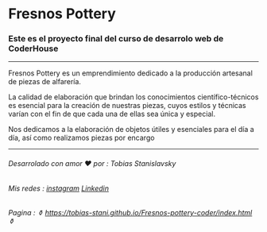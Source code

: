 # Fresnos Pottery   


### Este es el proyecto final del curso de desarrolo web de CoderHouse


------------
Fresnos Pottery es un emprendimiento dedicado a la producción artesanal de piezas de alfarería.

 La calidad de elaboración que brindan los conocimientos científico-técnicos es esencial para la creación de nuestras piezas, cuyos estilos y técnicas varían con el fin de que cada una de ellas sea única y especial.

 Nos dedicamos a la elaboración de objetos útiles y esenciales para el día a día, así como realizamos piezas por encargo
 
 

------------




###### Desarrolado con amor :heart: por :  Tobias Stanislavsky

###### Mis redes  :  [instagram](https://www.instagram.com/toby.stani/?hl=es "instagram")      [Linkedin](https://www.linkedin.com/in/tobias-stanislavsky-14641a22b/ "Linkedin")

###### Pagina : ⚱ https://tobias-stani.github.io/Fresnos-pottery-coder/index.html ⚱
